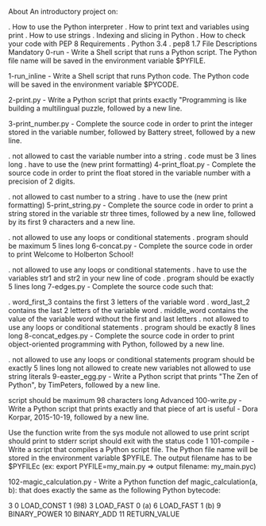 About
An introductory project on:

.   How to use the Python interpreter
.   How to print text and variables using print
.   How to use strings
.   Indexing and slicing in Python
.   How to check your code with PEP 8
Requirements
.   Python 3.4
.   pep8 1.7
File Descriptions
Mandatory
0-run - Write a Shell script that runs a Python script. The Python file name will be saved in the environment variable $PYFILE.

1-run_inline - Write a Shell script that runs Python code. The Python code will be saved in the environment variable $PYCODE.

2-print.py - Write a Python script that prints exactly "Programming is like building a multilingual puzzle, followed by a new line.

3-print_number.py - Complete the source code in order to print the integer stored in the variable number, followed by Battery street, followed by a new line.

.   not allowed to cast the variable number into a string
.   code must be 3 lines long
.   have to use the (new print formatting)
4-print_float.py - Complete the source code in order to print the float stored in the variable number with a precision of 2 digits.

.   not allowed to cast number to a string
.   have to use the (new print formatting)
5-print_string.py - Complete the source code in order to print a string stored in the variable str three times, followed by a new line, followed by its first 9 characters and a new line.

.   not allowed to use any loops or conditional statements
.   program should be maximum 5 lines long
6-concat.py - Complete the source code in order to print Welcome to Holberton School!

.   not allowed to use any loops or conditional statements
.   have to use the variables str1 and str2 in your new line of code
.   program should be exactly 5 lines long
7-edges.py - Complete the source code such that:

.   word_first_3 contains the first 3 letters of the variable word
.   word_last_2 contains the last 2 letters of the variable word
.   middle_word contains the value of the variable word without the first and last letters
.   not allowed to use any loops or conditional statements
.   program should be exactly 8 lines long
8-concat_edges.py - Complete the source code in order to print object-oriented programming with Python, followed by a new line.

.   not allowed to use any loops or conditional statements
program should be exactly 5 lines long
not allowed to create new variables
not allowed to use string literals
9-easter_egg.py - Write a Python script that prints "The Zen of Python", by TimPeters, followed by a new line.

script should be maximum 98 characters long
Advanced
100-write.py - Write a Python script that prints exactly and that piece of art is useful - Dora Korpar, 2015-10-19, followed by a new line.

Use the function write from the sys module
not allowed to use print
script should print to stderr
script should exit with the status code 1
101-compile - Write a script that compiles a Python script file. The Python file name will be stored in the environment variable $PYFILE. The output filename has to be $PYFILEc (ex: export PYFILE=my_main.py => output filename: my_main.pyc)

102-magic_calculation.py - Write a Python function def magic_calculation(a, b): that does exactly the same as the following Python bytecode:

 3		0 LOAD_CONST               1 (98)
              	3 LOAD_FAST                0 (a)
              	6 LOAD_FAST                1 (b)
              	9 BINARY_POWER
             	10 BINARY_ADD
             	11 RETURN_VALUE